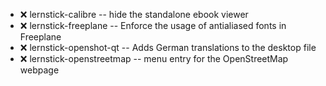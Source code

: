 - :x:  lernstick-calibre  --	hide the standalone ebook viewer
- :x:  lernstick-freeplane  --	Enforce the usage of antialiased fonts in Freeplane
- :x:  lernstick-openshot-qt  --	Adds German translations to the desktop file
- :x:  lernstick-openstreetmap  --	menu entry for the OpenStreetMap webpage
